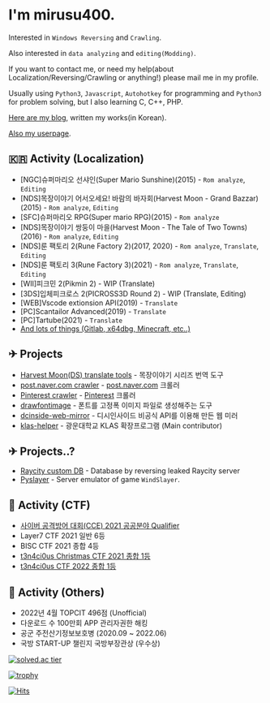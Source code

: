 # I'm mirusu400.

Interested in `Windows Reversing` and `Crawling`. 

Also interested in `data analyzing` and `editing(Modding)`.

If you want to contact me, or need my help(about Localization/Reversing/Crawling or anything!) please mail me in my profile.

Usually using `Python3`, `Javascript`, `Autohotkey` for programming and `Python3` for problem solving, but I also learning C, C++, PHP.

[Here are my blog](https://blog.naver.com/mirusu400), written my works(in Korean).

[Also my userpage](http://mirunamu.tech/).

## 🇰🇷 Activity (Localization)
* [NGC]슈퍼마리오 선샤인(Super Mario Sunshine)(2015) - `Rom analyze`, `Editing`
* [NDS]목장이야기 어서오세요! 바람의 바자회(Harvest Moon - Grand Bazzar)(2015) - `Rom analyze`, `Editing`
* [SFC]슈퍼마리오 RPG(Super mario RPG)(2015) - `Rom analyze`
* [NDS]목장이야기 쌍둥이 마을(Harvest Moon - The Tale of Two Towns)(2016) - `Rom analyze`, `Editing`
* [NDS]룬 팩토리 2(Rune Factory 2)(2017, 2020) - `Rom analyze`, `Translate`, `Editing`
* [NDS]룬 팩토리 3(Rune Factory 3)(2021) - `Rom analyze`, `Translate`, `Editing`
* [WII]피크민 2(Pikmin 2) - WIP (Translate)
* [3DS]입체피크로스 2(PICROSS3D Round 2) - WIP (Translate, Editing)
* [WEB]Vscode extionsion API(2019) - `Translate`
* [PC]Scantailor Advanced(2019) - `Translate`
* [PC]Tartube(2021) - `Translate`
* [And lots of things (Gitlab, x64dbg, Minecraft, etc..)](https://crowdin.com/profile/mirusu400)

## ✈ Projects
* [Harvest Moon(DS) translate tools](https://github.com/mirusu400/HarvestMoon_Translate_Tools)  - 목장이야기 시리즈 번역 도구
* [post.naver.com crawler](https://github.com/mirusu400/postnaver_Crawler)                      - [post.naver.com](https://post.naver.com/) 크롤러
* [Pinterest crawler](https://github.com/mirusu400/Pinterest-infinite-crawler)                  - [Pinterest](https://pinterest.com/) 크롤러
* [drawfontimage](https://github.com/mirusu400/drawfontimage)                                   - 폰트를 고정폭 이미지 파일로 생성해주는 도구
* [dcinside-web-mirror](https://github.com/mirusu400/dcinside-web-mirror)                       - 디시인사이드 비공식 API를 이용해 만든 웹 미러
* [klas-helper](https://github.com/klas-helper/klas-helper)                                     - 광운대학교 KLAS 확장프로그램 (Main contributor)

## ✈ Projects..?
* [Raycity custom DB](https://github.com/mirusu400/Raycity-CustomDB-backup)  - Database by reversing leaked Raycity server
* [Pyslayer](https://github.com/mirusu400/PySlayer)                          - Server emulator of game `WindSlayer`.

## 🚩 Activity (CTF)
* [사이버 공격방어 대회(CCE) 2021 공공분야 Qualifier](https://github.com/mirusu400/mirusu400/blob/main/CCE2021.PNG?raw=true)
* Layer7 CTF 2021 일반 6등
* BISC CTF 2021 종합 4등
* [t3n4ci0us Christmas CTF 2021 종합 1등](https://github.com/mirusu400/mirusu400/blob/main/Certificationmirusu400.jpg?raw=true)
* [t3n4ci0us CTF 2022 종합 1등](https://github.com/mirusu400/mirusu400/blob/main/t3n4ci0us_mirusu400.jpg?raw=true)

## 📙 Activity (Others)
* 2022년 4월 TOPCIT 496점 (Unofficial)
* 다운로드 수 100만회 APP 관리자권한 해킹
* 공군 주전산기정보보호병 (2020.09 ~ 2022.06)
* 국방 START-UP 챌린지 국방부장관상 (우수상)


[![solved.ac tier](http://mazassumnida.wtf/api/generate_badge?boj=mirusu400)](https://solved.ac/mirusu400)

[![trophy](https://github-profile-trophy.vercel.app/?username=mirusu400)](https://github.com/ryo-ma/github-profile-trophy)

[![Hits](https://hits.seeyoufarm.com/api/count/incr/badge.svg?url=https%3A%2F%2Fgithub.com%2Fmirusu400&count_bg=%2379C83D&title_bg=%23555555&icon=&icon_color=%23E7E7E7&title=hits&edge_flat=false)](https://hits.seeyoufarm.com)
